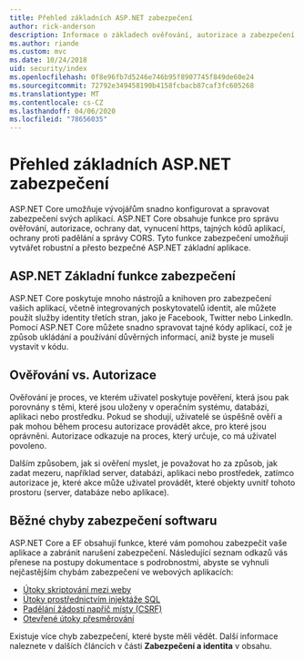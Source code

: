 ```yaml
---
title: Přehled základních ASP.NET zabezpečení
author: rick-anderson
description: Informace o základech ověřování, autorizace a zabezpečení najdete v ASP.NET Core.
ms.author: riande
ms.custom: mvc
ms.date: 10/24/2018
uid: security/index
ms.openlocfilehash: 0f8e96fb7d5246e746b95f8907745f849de60e24
ms.sourcegitcommit: 72792e349458190b4158fcbacb87caf3fc605268
ms.translationtype: MT
ms.contentlocale: cs-CZ
ms.lasthandoff: 04/06/2020
ms.locfileid: "78656035"
---
```

# <a name="overview-of-aspnet-core-security"></a>Přehled základních ASP.NET zabezpečení

ASP.NET Core umožňuje vývojářům snadno konfigurovat a spravovat zabezpečení svých aplikací. ASP.NET Core obsahuje funkce pro správu ověřování, autorizace, ochrany dat, vynucení https, tajných kódů aplikací, ochrany proti padělání a správy CORS. Tyto funkce zabezpečení umožňují vytvářet robustní a přesto bezpečné ASP.NET základní aplikace.

## <a name="aspnet-core-security-features"></a>ASP.NET Základní funkce zabezpečení

ASP.NET Core poskytuje mnoho nástrojů a knihoven pro zabezpečení vašich aplikací, včetně integrovaných poskytovatelů identit, ale můžete použít služby identity třetích stran, jako je Facebook, Twitter nebo LinkedIn. Pomocí ASP.NET Core můžete snadno spravovat tajné kódy aplikací, což je způsob ukládání a používání důvěrných informací, aniž byste je museli vystavit v kódu.

## <a name="authentication-vs-authorization"></a>Ověřování vs. Autorizace

Ověřování je proces, ve kterém uživatel poskytuje pověření, která jsou pak porovnány s těmi, které jsou uloženy v operačním systému, databázi, aplikaci nebo prostředku. Pokud se shodují, uživatelé se úspěšně ověří a pak mohou během procesu autorizace provádět akce, pro které jsou oprávněni. Autorizace odkazuje na proces, který určuje, co má uživatel povoleno.

Dalším způsobem, jak si ověření myslet, je považovat ho za způsob, jak zadat mezeru, například server, databázi, aplikaci nebo prostředek, zatímco autorizace je, které akce může uživatel provádět, které objekty uvnitř tohoto prostoru (server, databáze nebo aplikace).

## <a name="common-vulnerabilities-in-software"></a>Běžné chyby zabezpečení softwaru

ASP.NET Core a EF obsahují funkce, které vám pomohou zabezpečit vaše aplikace a zabránit narušení zabezpečení. Následující seznam odkazů vás přenese na postupy dokumentace s podrobnostmi, abyste se vyhnuli nejčastějším chybám zabezpečení ve webových aplikacích:

* [Útoky skriptování mezi weby](xref:security/cross-site-scripting)
* [Útoky prostřednictvím injektáže SQL](/ef/core/querying/raw-sql)
* [Padělání žádostí napříč místy (CSRF)](xref:security/anti-request-forgery)
* [Otevřené útoky přesměrování](xref:security/preventing-open-redirects)

Existuje více chyb zabezpečení, které byste měli vědět. Další informace naleznete v dalších článcích v části **Zabezpečení a identita** v obsahu.
